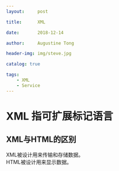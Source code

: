 ```yaml
---
layout:     post

title:      XML

date:       2018-12-14

author:     Augustine Tong

header-img: img/steve.jpg

catalog: true

tags:
    - XML
    - Service
---
```


# XML 指可扩展标记语言

## XML与HTML的区别
XML被设计用来传输和存储数据。  
HTML被设计用来显示数据。  

